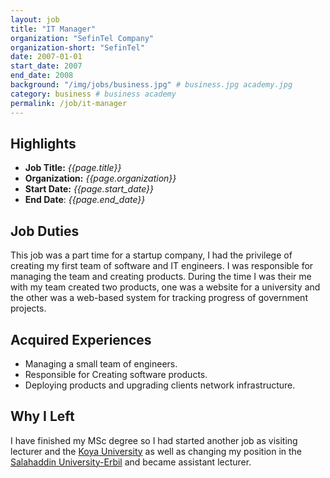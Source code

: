 ```yaml
---
layout: job
title: "IT Manager"
organization: "SefinTel Company"
organization-short: "SefinTel"
date: 2007-01-01
start_date: 2007
end_date: 2008
background: "/img/jobs/business.jpg" # business.jpg academy.jpg
category: business # business academy
permalink: /job/it-manager
---
```


## Highlights

- **Job Title:** _{{page.title}}_
- **Organization:** _{{page.organization}}_
- **Start Date:** _{{page.start_date}}_
- **End Date**: _{{page.end_date}}_

## Job Duties

This job was a part time for a startup company, I had the privilege of creating my first team of software and IT engineers. I was responsible for managing the team and creating products. During the time I was their me with my team created two products, one was a website for a university and the other was a web-based system for tracking progress of government projects.

## Acquired Experiences

- Managing a small team of engineers.
- Responsible for Creating software products.
- Deploying products and upgrading clients network infrastructure.

## Why I Left

I have finished my MSc degree so I had started another job as visiting lecturer and the [Koya University](/job/visiting-lecturer-koya) as well as changing my position in the [Salahaddin University-Erbil](/job/assistant-lecturer-sue) and became assistant lecturer.
